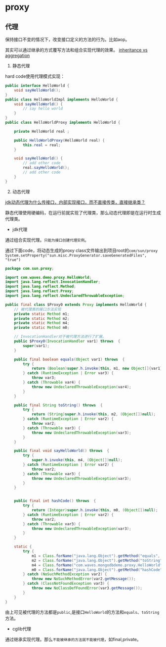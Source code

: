 # proxy


## 代理

保持接口不变的情况下，改变接口定义的方法的行为。比如aop。

其实可以通过继承的方式覆写方法和组合实现代理的效果。
[inheritance vs aggregation](https://stackoverflow.com/questions/269496/inheritance-vs-aggregation)

1. 静态代理

hard code使用代理模式实现：

```java
public interface HelloWorld {
    void sayHelloWorld();
}
public class HelloWorldImpl implements HelloWorld {
    void sayHelloWorld() {
        // say hello world
    }
}
public class HelloWorldProxy implements HelloWorld {

    private HelloWorld real ;

    public HelloWorldProxy(HelloWorld real) {
        this.real = real;
    }

    void sayHelloWorld() {
        // add other code
        real.sayHelloWorld();
        // add other code 
    }
}
```

2. 动态代理

[jdk动态代理为什么传接口，内部实现接口，而不直接传类，直接继承类？](https://www.zhihu.com/question/264948554)

静态代理使用硬编码，在运行前就实现了代理类，那么动态代理即是在运行时生成代理类。

* jdk代理

通过组合实现代理。`只能为接口创建代理实例`。 

通过下面code，将动态生成的proxy class文件输出到项目root的`com/sun/proxy`
`System.setProperty("sun.misc.ProxyGenerator.saveGeneratedFiles", "true")`


~~~java
package com.sun.proxy;

import com.waves.demo.proxy.HelloWorld;
import java.lang.reflect.InvocationHandler;
import java.lang.reflect.Method;
import java.lang.reflect.Proxy;
import java.lang.reflect.UndeclaredThrowableException;

public final class $Proxy0 extends Proxy implements HelloWorld {
    // 被代理类的接口方法实现
    private static Method m1;
    private static Method m2;
    private static Method m4;
    private static Method m0;

    // InvocationHandler对于被代理方法进行了扩展。
    public $Proxy0(InvocationHandler var1) throws  {
        super(var1);
    }

    public final boolean equals(Object var1) throws  {
        try {
            return (Boolean)super.h.invoke(this, m1, new Object[]{var1});
        } catch (RuntimeException | Error var3) {
            throw var3;
        } catch (Throwable var4) {
            throw new UndeclaredThrowableException(var4);
        }
    }

    public final String toString() throws  {
        try {
            return (String)super.h.invoke(this, m2, (Object[])null);
        } catch (RuntimeException | Error var2) {
            throw var2;
        } catch (Throwable var3) {
            throw new UndeclaredThrowableException(var3);
        }
    }

    public final void sayHelloWorld() throws  {
        try {
            super.h.invoke(this, m4, (Object[])null);
        } catch (RuntimeException | Error var2) {
            throw var2;
        } catch (Throwable var3) {
            throw new UndeclaredThrowableException(var3);
        }
    }


    public final int hashCode() throws  {
        try {
            return (Integer)super.h.invoke(this, m0, (Object[])null);
        } catch (RuntimeException | Error var2) {
            throw var2;
        } catch (Throwable var3) {
            throw new UndeclaredThrowableException(var3);
        }
    }

    static {
        try {
            m1 = Class.forName("java.lang.Object").getMethod("equals", Class.forName("java.lang.Object"));
            m2 = Class.forName("java.lang.Object").getMethod("toString");
            m4 = Class.forName("com.waves.mongodbdemo.proxy.HelloWorld").getMethod("sayHelloWorld");
            m0 = Class.forName("java.lang.Object").getMethod("hashCode");
        } catch (NoSuchMethodException var2) {
            throw new NoSuchMethodError(var2.getMessage());
        } catch (ClassNotFoundException var3) {
            throw new NoClassDefFoundError(var3.getMessage());
        }
    }
}

~~~

由上可见被代理的方法都是`public`,是接口`HelloWorld`的方法和`equals`、`toString`方法。


* cglib代理

通过继承实现代理。那么`不能被继承的方法就不能被代理`，如final,private。